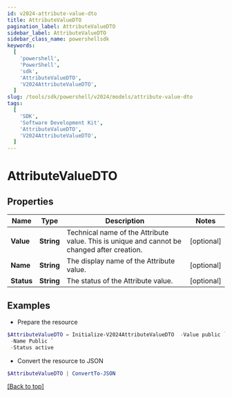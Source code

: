 ```yaml
---
id: v2024-attribute-value-dto
title: AttributeValueDTO
pagination_label: AttributeValueDTO
sidebar_label: AttributeValueDTO
sidebar_class_name: powershellsdk
keywords:
  [
    'powershell',
    'PowerShell',
    'sdk',
    'AttributeValueDTO',
    'V2024AttributeValueDTO',
  ]
slug: /tools/sdk/powershell/v2024/models/attribute-value-dto
tags:
  [
    'SDK',
    'Software Development Kit',
    'AttributeValueDTO',
    'V2024AttributeValueDTO',
  ]
---
```


# AttributeValueDTO

## Properties

| Name | Type | Description | Notes |
| --- | --- | --- | --- |
| **Value** | **String** | Technical name of the Attribute value. This is unique and cannot be changed after creation. | [optional] |
| **Name** | **String** | The display name of the Attribute value. | [optional] |
| **Status** | **String** | The status of the Attribute value. | [optional] |

## Examples

- Prepare the resource

```powershell
$AttributeValueDTO = Initialize-V2024AttributeValueDTO  -Value public `
 -Name Public `
 -Status active
```

- Convert the resource to JSON

```powershell
$AttributeValueDTO | ConvertTo-JSON
```

[[Back to top]](#)

